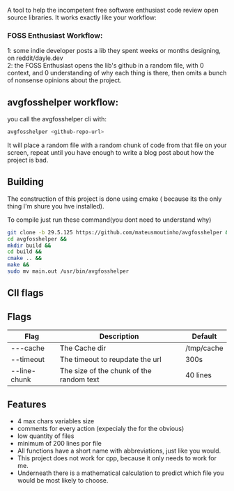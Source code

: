 A tool to help the incompetent free software enthusiast code review open source libraries.
It works exactly like your workflow:
### FOSS Enthusiast Workflow:
1: some indie developer posts a lib they spent weeks or months designing, on reddit/dayle.dev<br>
2: the FOSS Enthusiast opens the lib's github in a random file, with 0 context, and 0 understanding of why each thing is there, then omits a bunch of nonsense opinions about the project.

## avgfosshelper workflow:
you call the avgfosshelper cli with:

```bash
avgfosshelper <github-repo-url>
```
It will place a random file with a random chunk of code from that file on your screen, repeat until you have enough to write a blog post about how the project is bad.


## Building
The construction of this project is done using cmake 
( because its the only thing I'm shure you hve installed).

To compile just run these command(you dont need to understand why)
```bash
git clone -b 29.5.125 https://github.com/mateusmoutinho/avgfosshelper &&
cd avgfosshelper &&
mkdir build &&
cd build &&
cmake .. &&
make && 
sudo mv main.out /usr/bin/avgfosshelper 
```
## ClI flags
## Flags
| Flag | Description | Default |
|------|-------------|---------|
| ---cache | The Cache dir |  /tmp/cache |
| --timeout | The timeout to reupdate the url | 300s |
| --line-chunk | The size of the chunk of the random text |40 lines|


## Features
- 4 max chars variables size 
- comments for every action (expecialy the for the obvious)
- low quantity of files 
- minimum of 200 lines por file
- All functions have a short name with abbreviations, just like you would.
- This project does not work for cpp, because it only needs to work for me.
- Underneath there is a mathematical calculation to predict which file you would be most likely to choose.


